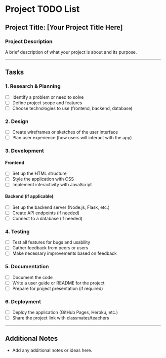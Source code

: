 # Project TODO List

## Project Title: [Your Project Title Here]

### Project Description

A brief description of what your project is about and its purpose.

---

## Tasks

### 1. Research & Planning

- [ ] Identify a problem or need to solve
- [ ] Define project scope and features
- [ ] Choose technologies to use (frontend, backend, database)

### 2. Design

- [ ] Create wireframes or sketches of
the user interface
- [ ] Plan user experience (how users will interact with the app)

### 3. Development

#### Frontend

- [ ] Set up the HTML structure
- [ ] Style the application with CSS
- [ ] Implement interactivity with JavaScript

#### Backend (if applicable)

- [ ] Set up the backend server (Node.js, Flask, etc.)
- [ ] Create API endpoints (if needed)
- [ ] Connect to a database (if needed)

### 4. Testing

- [ ] Test all features for bugs and usability
- [ ] Gather feedback from peers or users
- [ ] Make necessary improvements based on feedback

### 5. Documentation

- [ ] Document the code
- [ ] Write a user guide or README for the project
- [ ] Prepare for project presentation (if required)

### 6. Deployment

- [ ] Deploy the application (GitHub Pages, Heroku, etc.)
- [ ] Share the project link with classmates/teachers

---

## Additional Notes

- Add any additional notes or ideas here.
